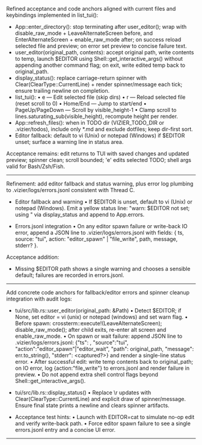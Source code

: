 Refined acceptance and code anchors aligned with current files and keybindings implemented in list_tui():

- App::enter_directory(): stop terminating after user_editor(); wrap with disable_raw_mode + LeaveAlternateScreen before, and EnterAlternateScreen + enable_raw_mode after; on success reload selected file and preview; on error set preview to concise failure text.
- user_editor(original_path, contents): accept original path, write contents to temp, launch $EDITOR using Shell::get_interactive_args() without appending another command flag; on exit, write edited temp back to original_path.
- display_status(): replace carriage-return spinner with Clear(ClearType::CurrentLine) + render spinner/message each tick; ensure trailing newline on completion.
- list_tui():
  • e — Edit selected file (skip dirs)
  • r — Reload selected file (reset scroll to 0)
  • Home/End — Jump to start/end
  • PageUp/PageDown — Scroll by visible_height-1
  • Clamp scroll to lines.saturating_sub(visible_height), recompute height per render.
- App::refresh_files(): when in TODO dir (VIZIER_TODO_DIR or .vizier/todos), include only *.md and exclude dotfiles; keep dir-first sort.
- Editor fallback: default to vi (Unix) or notepad (Windows) if $EDITOR unset; surface a warning line in status area.

Acceptance remains: edit returns to TUI with saved changes and updated preview; spinner clean; scroll bounded; 'e' edits selected TODO; shell args valid for Bash/Zsh/Fish.

---

Refinement: add editor fallback and status warning, plus error log plumbing to .vizier/logs/errors.jsonl consistent with Thread C.

- Editor fallback and warning
  • If $EDITOR is unset, default to vi (Unix) or notepad (Windows). Emit a yellow status line: "warn: $EDITOR not set; using <editor>" via display_status and append to App.errors.

- Errors.jsonl integration
  • On any editor spawn failure or write-back IO error, append a JSON line to .vizier/logs/errors.jsonl with fields: { ts, source: "tui", action: "editor_spawn" | "file_write", path, message, stderr? }.

Acceptance addition:
- Missing $EDITOR path shows a single warning and chooses a sensible default; failures are recorded in errors.jsonl.

---

Add concrete code anchors for fallback/editor errors and spinner cleanup integration with audit logs:

- tui/src/lib.rs::user_editor(original_path: &Path)
  • Detect $EDITOR; if None, set editor = vi (unix) or notepad (windows) and set warn flag.
  • Before spawn: crossterm::execute!(LeaveAlternateScreen); disable_raw_mode(); after child exits, re-enter alt screen and enable_raw_mode.
  • On spawn or wait failure: append JSON line to .vizier/logs/errors.jsonl:
    {"ts": <iso8601>, "source":"tui", "action":"editor_spawn"|"editor_wait", "path": original_path, "message": err.to_string(), "stderr": <captured?>}
    and render a single-line status error.
  • After successful edit: write temp contents back to original_path; on IO error, log {action:"file_write"} to errors.jsonl and render failure in preview.
  • Do not append extra shell control flags beyond Shell::get_interactive_args().

- tui/src/lib.rs::display_status()
  • Replace \r updates with Clear(ClearType::CurrentLine) and explicit draw of spinner/message. Ensure final state prints a newline and clears spinner artifacts.

- Acceptance test hints:
  • Launch with EDITOR=cat to simulate no-op edit and verify write-back path.
  • Force editor spawn failure to see a single errors.jsonl entry and a concise UI error.


---

